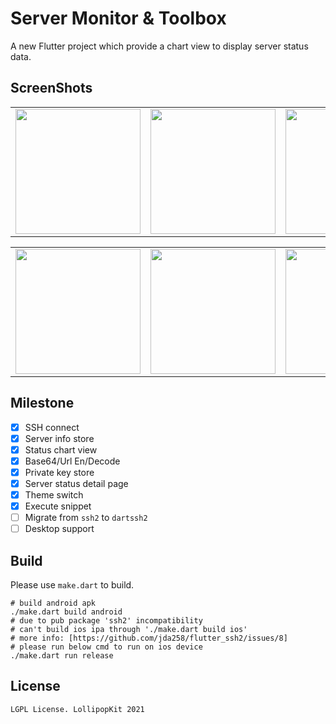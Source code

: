 # Server Monitor & Toolbox

A new Flutter project which provide a chart view to display server status data.

## ScreenShots
<table>
  <tr>
    <td>
	    <img width="200px" src="https://raw.githubusercontent.com/LollipopKit/flutter_server_monitor_toolbox/main/screenshots/IMG_3327.PNG">
    </td>
    <td>
	    <img width="200px" src="https://raw.githubusercontent.com/LollipopKit/flutter_server_monitor_toolbox/main/screenshots/IMG_3347.PNG">
    </td>
    <td>
	    <img width="200px" src="https://raw.githubusercontent.com/LollipopKit/flutter_server_monitor_toolbox/main/screenshots/detail.jpg">
    </td>
  </tr>
</table>
<table>
  <tr>
    <td>
	    <img width="200px" src="https://raw.githubusercontent.com/LollipopKit/flutter_server_monitor_toolbox/main/screenshots/IMG_3330.PNG">
    </td>
    <td>
	    <img width="200px" src="https://raw.githubusercontent.com/LollipopKit/flutter_server_monitor_toolbox/main/screenshots/IMG_3331.PNG">
    </td>
    <td>
	    <img width="200px" src="https://raw.githubusercontent.com/LollipopKit/flutter_server_monitor_toolbox/main/screenshots/IMG_3346.PNG">
    </td>
  </tr>
</table>

## Milestone
- [x] SSH connect
- [x] Server info store
- [x] Status chart view
- [x] Base64/Url En/Decode
- [x] Private key store
- [x] Server status detail page
- [x] Theme switch
- [x] Execute snippet
- [ ] Migrate from `ssh2` to `dartssh2`
- [ ] Desktop support

## Build
Please use `make.dart` to build.
```shell
# build android apk
./make.dart build android
# due to pub package 'ssh2' incompatibility
# can't build ios ipa through './make.dart build ios'
# more info: [https://github.com/jda258/flutter_ssh2/issues/8]
# please run below cmd to run on ios device
./make.dart run release
```

## License
`LGPL License. LollipopKit 2021`
